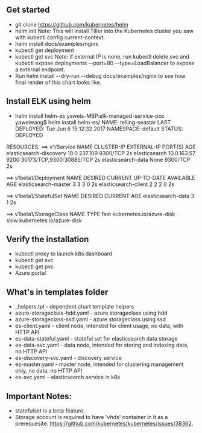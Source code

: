 ## Get started
* git clone https://github.com/kubernetes/helm
* helm init
Note: This will install Tiller into the Kubernetes cluster you saw with kubectl config current-context.
* helm install docs/examples/nginx
* kubectl get deployment
* kubectl get svc
Note: if external IP is none, run kubectl delete svc and kubectl expose deployments <deployment> --port=80 --type=LoadBalancer to expose a external endpoint.
* Run helm install --dry-run --debug docs/examples/nginx to see how final render of this chart looks like.

## Install ELK using helm
* helm install helm-es
yaweis-MBP:elk-managed-service-poc yaweiwang$ helm install helm-es/
NAME:   telling-seastar
LAST DEPLOYED: Tue Jun  6 15:12:32 2017
NAMESPACE: default
STATUS: DEPLOYED

RESOURCES:
==> v1/Service
NAME                     CLUSTER-IP    EXTERNAL-IP  PORT(S)                        AGE
elasticsearch-discovery  10.0.237.109  <none>       9300/TCP                       2s
elasticsearch            10.0.163.57   <pending>    9200:30173/TCP,9300:30885/TCP  2s
elasticsearch-data       None          <none>       9300/TCP                       2s

==> v1beta1/Deployment
NAME                  DESIRED  CURRENT  UP-TO-DATE  AVAILABLE  AGE
elasticsearch-master  3        3        3           0          2s
elasticsearch-client  2        2        2           0          2s

==> v1beta1/StatefulSet
NAME                DESIRED  CURRENT  AGE
elasticsearch-data  3        1        2s

==> v1beta1/StorageClass
NAME  TYPE
fast  kubernetes.io/azure-disk  
slow  kubernetes.io/azure-disk  

## Verify the installation
* kubectl proxy to launch k8s dashboard
* kubectl get svc
* kubectl get pvc
* Azure portal

## What's in templates folder
* _helpers.tpl - dependent chart template helpers
* azure-storageclass-hdd.yaml - azure storageclass using hdd
* azure-storageclass-ssd.yaml - azure storageclass using ssd
* es-client.yaml - client node, intended for client usage, no data, with HTTP API
* es-data-stateful.yaml - stateful set for elasticsearch data storage
* es-data-svc.yaml - data node, intended for storing and indexing data, no HTTP API
* es-discovery-svc.yaml - discovery service
* es-master.yaml - master node, intended for clustering management only, no data, no HTTP API
* es-svc.yaml - elasticsearch service in k8s

## Important Notes:
* statefulset is a beta feature.
* Storage account is required to have 'vhds' container in it as a prerequesite. https://github.com/kubernetes/kubernetes/issues/38362. 
